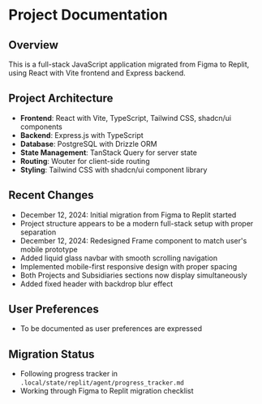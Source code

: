 # Project Documentation

## Overview
This is a full-stack JavaScript application migrated from Figma to Replit, using React with Vite frontend and Express backend.

## Project Architecture
- **Frontend**: React with Vite, TypeScript, Tailwind CSS, shadcn/ui components
- **Backend**: Express.js with TypeScript
- **Database**: PostgreSQL with Drizzle ORM
- **State Management**: TanStack Query for server state
- **Routing**: Wouter for client-side routing
- **Styling**: Tailwind CSS with shadcn/ui component library

## Recent Changes
- December 12, 2024: Initial migration from Figma to Replit started
- Project structure appears to be a modern full-stack setup with proper separation
- December 12, 2024: Redesigned Frame component to match user's mobile prototype
- Added liquid glass navbar with smooth scrolling navigation
- Implemented mobile-first responsive design with proper spacing
- Both Projects and Subsidiaries sections now display simultaneously
- Added fixed header with backdrop blur effect

## User Preferences
- To be documented as user preferences are expressed

## Migration Status
- Following progress tracker in `.local/state/replit/agent/progress_tracker.md`
- Working through Figma to Replit migration checklist